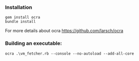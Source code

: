 ### Installation

    gem install ocra
    bundle install

For more details about ocra https://github.com/larsch/ocra

### Building an executable:

    ocra .\vm_fetcher.rb --console --no-autoload --add-all-core
